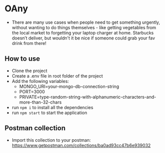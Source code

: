 # OAny

- There are many use cases when people need to get something urgently, without wanting to do things themselves - like getting vegetables from the local market to forgetting your laptop charger at home. Starbucks doesn’t deliver, but wouldn't it be nice if someone could grab your fav drink from there!

## How to use

- Clone the project
- Create a .env file in root folder of the project
- Add the following variables: 
     - MONGO_URI=your-mongo-db-connection-string
     - PORT=3000 
     - PRIVATE=type-random-string-with-alphanumeric-characters-and-more-than-32-chars
- run `npm i` to install all the dependencies
- run `npm start` to start the application

## Postman collection

- Import this collection to your postman: https://www.getpostman.com/collections/ba0ad93cc47b6e939032
